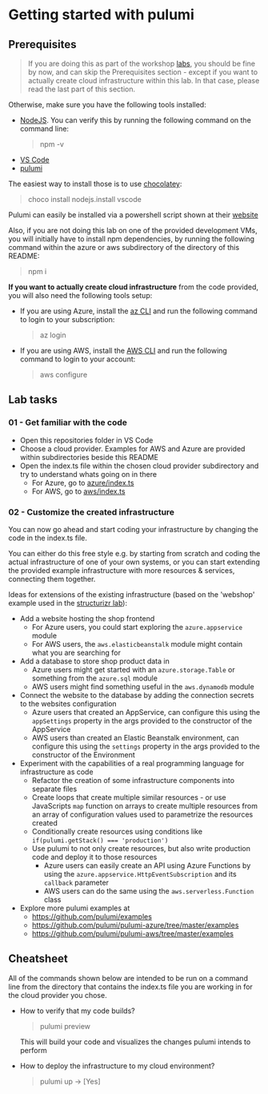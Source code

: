 # Getting started with pulumi

## Prerequisites

> If you are doing this as part of the workshop [labs](../../../README.md), you should be fine by now, and can skip the Prerequisites section - except if you want to actually create cloud infrastructure within this lab. In that case, please read the last part of this section.

Otherwise, make sure you have the following tools installed:

- [NodeJS](https://nodejs.org/en/). You can verify this by running the following command on the command line:
  > npm -v
- [VS Code](https://code.visualstudio.com/)
- [pulumi](https://www.pulumi.com/docs/get-started/install/)

The easiest way to install those is to use [chocolatey](https://chocolatey.org/install):
> choco install nodejs.install vscode

Pulumi can easily be installed via a powershell script shown at their [website](https://www.pulumi.com/docs/get-started/install/)

Also, if you are not doing this lab on one of the provided development VMs, you will initially have to install npm dependencies, by running the following command within the azure or aws subdirectory of the directory of this README:

> npm i

**If you want to actually create cloud infrastructure** from the code provided, you will also need the following tools setup:

- If you are using Azure, install the [az CLI](https://docs.microsoft.com/en-us/cli/azure/install-azure-cli) and run the following command to login to your subscription:
  > az login
- If you are using AWS, install the [AWS CLI](https://aws.amazon.com/de/cli/) and run the following command to login to your account:
  > aws configure

## Lab tasks

### 01 - Get familiar with the code

- Open this repositories folder in VS Code
- Choose a cloud provider. Examples for AWS and Azure are provided within subdirectories beside this README
- Open the index.ts file within the chosen cloud provider subdirectory and try to understand whats going on in there
  - For Azure, go to [azure/index.ts](azure/index.ts)
  - For AWS, go to [aws/index.ts](aws/index.ts)

### 02 - Customize the created infrastructure

You can now go ahead and start coding your infrastructure by changing the code in the index.ts file.

You can either do this free style e.g. by starting from scratch and coding the actual infrastructure of one of your own systems, or you can start extending the provided example infrastructure with more resources & services, connecting them together. 

Ideas for extensions of the existing infrastructure (based on the 'webshop' example used in the [structurizr lab](../structurizr/README.md)):
- Add a website hosting the shop frontend
  - For Azure users, you could start exploring the `azure.appservice` module
  - For AWS users, the `aws.elasticbeanstalk` module might contain what you are searching for
- Add a database to store shop product data in
  - Azure users might get started with an `azure.storage.Table` or something from the `azure.sql` module
  - AWS users might find something useful in the `aws.dynamodb` module
- Connect the website to the database by adding the connection secrets to the websites configuration
  - Azure users that created an AppService, can configure this using the `appSettings` property in the args provided to the constructor of the AppService
  - AWS users than created an Elastic Beanstalk environment, can configure this using the `settings` property in the args provided to the constructor of the Environment
- Experiment with the capabilities of a real programming language for infrastructure as code
  - Refactor the creation of some infrastructure components into separate files
  - Create loops that create multiple similar resources - or use JavaScripts `map` function on arrays to create multiple resources from an array of configuration values used to parametrize the resources created
  - Conditionally create resources using conditions like `if(pulumi.getStack() === 'production')` 
  - Use pulumi to not only create resources, but also write production code and deploy it to those resources
    - Azure users can easily create an API using Azure Functions by using the `azure.appservice.HttpEventSubscription` and its `callback` parameter
    - AWS users can do the same using the `aws.serverless.Function` class
- Explore more pulumi examples at
  - https://github.com/pulumi/examples
  - https://github.com/pulumi/pulumi-azure/tree/master/examples
  - https://github.com/pulumi/pulumi-aws/tree/master/examples

## Cheatsheet

All of the commands shown below are intended to be run on a command line from the directory that contains the index.ts file you are working in for the cloud provider you chose.

- How to verify that my code builds?
  > pulumi preview

  This will build your code and visualizes the changes pulumi intends to perform
- How to deploy the infrastructure to my cloud environment?
  > pulumi up → [Yes]
